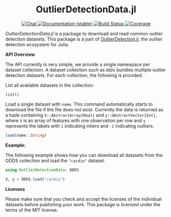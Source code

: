 <h1 align="center">OutlierDetectionData.jl</h1>
<p align="center">
  <a href="https://discord.gg/F5MPPS9t4h">
    <img src="https://img.shields.io/badge/chat-on%20discord-7289da.svg?sanitize=true" alt="Chat">
  </a>
  <a href="https://davnn.github.io/OutlierDetectionData.jl/stable">
    <img src="https://img.shields.io/badge/docs-stable-blue.svg" alt="Documentation (stable)">
  </a>
  <a href="https://github.com/davnn/OutlierDetectionData.jl/actions">
    <img src="https://github.com/davnn/OutlierDetectionData.jl/workflows/CI/badge.svg" alt="Build Status">
  </a>
  <a href="https://codecov.io/gh/davnn/OutlierDetectionData.jl">
    <img src="https://codecov.io/gh/davnn/OutlierDetectionData.jl/branch/master/graph/badge.svg" alt="Coverage">
  </a>
</p>

*OutlierDetectionData.jl* is a package to download and read common outlier detection datasets. This package is a part of [OutlierDetection.jl](https://github.com/davnn/OutlierDetection.jl/), the outlier detection ecosystem for Julia.

**API Overview**

The API currently is very simple, we provide a single namespace per dataset collection. A dataset collection such as `ODDS` bundles multiple outlier detection datasets. For each collection, the following is provided:

List all available datasets in the collection:

```
list()
```

Load a single dataset with `name`. This command automatically starts to download the file if the file does not exist. Currently the data is returned as a tuple containing `X::AbstractArray{Real}` and `y::AbstractVector{Int}`, where `X` is an array of features with one observation per row and `y` represents the labels with `1` indicating inliers and `-1` indicating outliers.

```julia
load(name::String)
```

**Example:**

The following example shows how you can download all datasets from the ODDS collection and load the `"cardio"` dataset.

```julia
using OutlierDetectionData: ODDS

X, y = ODDS.load("cardio")
```

**Licenses**

Please make sure that you check and accept the licenses of the individual datasets before publishing your work. This package is licensed under the terms of the MIT license.
